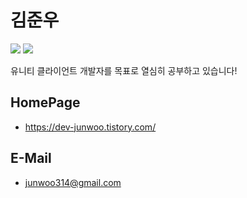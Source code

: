# 김준우


<img src="https://img.shields.io/badge/Unity-FFFFFF?style=flat-square&logo=Unity&logoColor=black"/></a>
<img src="https://img.shields.io/badge/CSharp-239120?style=flat-square&logo=C Sharp&logoColor=black"/></a>

유니티 클라이언트 개발자를 목표로 열심히 공부하고 있습니다!

## HomePage

- https://dev-junwoo.tistory.com/

## E-Mail

- junwoo314@gmail.com
